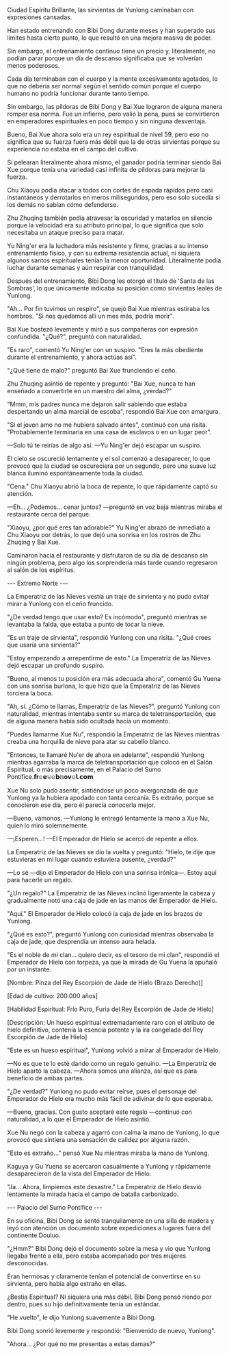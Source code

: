 
Ciudad Espíritu Brillante, las sirvientas de Yunlong caminaban con expresiones cansadas.

Han estado entrenando con Bibi Dong durante meses y han superado sus límites hasta cierto punto, lo que resultó en una mejora masiva de poder.

Sin embargo, el entrenamiento continuo tiene un precio y, literalmente, no podían parar porque un día de descanso significaba que se volverían menos poderosos.

Cada día terminaban con el cuerpo y la mente excesivamente agotados, lo que no debería ser normal según el sentido común porque el cuerpo humano no podría funcionar durante tanto tiempo.

Sin embargo, las píldoras de Bibi Dong y Bai Xue lograron de alguna manera romper esa norma. Fue un infierno, pero valió la pena, pues se convirtieron en emperadores espirituales en poco tiempo y sin ninguna desventaja.

Bueno, Bai Xue ahora solo era un rey espiritual de nivel 59, pero eso no significa que su fuerza fuera más débil que la de otras sirvientas porque su experiencia no estaba en el campo del cultivo.

Si pelearan literalmente ahora mismo, el ganador podría terminar siendo Bai Xue porque tenía una variedad casi infinita de píldoras para mejorar la fuerza.

Chu Xiaoyu podía atacar a todos con cortes de espada rápidos pero casi instantáneos y derrotarlos en meros milisegundos, pero eso solo sucedía si los demás no sabían cómo defenderse.

Zhu Zhuqing también podía atravesar la oscuridad y matarlos en silencio porque la velocidad era su atributo principal, lo que significa que solo necesitaba un ataque preciso para matar.

Yu Ning'er era la luchadora más resistente y firme, gracias a su intenso entrenamiento físico, y con su extrema resistencia actual, ni siquiera algunos santos espirituales tenían la menor oportunidad. Literalmente podía luchar durante semanas y aún respirar con tranquilidad.

Después del entrenamiento, Bibi Dong les otorgó el título de 'Santa de las Sombras', lo que únicamente indicaba su posición como sirvientas leales de Yunlong.

"Ah... Por fin tuvimos un respiro", se quejó Bai Xue mientras estiraba los hombros. "Si nos quedamos allí un mes más, podría morir".

Bai Xue bostezó levemente y miró a sus compañeras con expresión confundida. "¿Qué?", ​​preguntó con naturalidad.

"Es raro", comentó Yu Ning'er con un suspiro. "Eres la más obediente durante el entrenamiento, y ahora actúas así".

"¿Qué tiene de malo?" preguntó Bai Xue frunciendo el ceño.

Zhu Zhuqing asintió de repente y preguntó: "Bai Xue, nunca te han enseñado a convertirte en un maestro del alma, ¿verdad?"

"Mmm, mis padres nunca me dejaron salir sabiendo que estaba despertando un alma marcial de escoba", respondió Bai Xue con amargura.

"Si el joven amo no me hubiera salvado antes", continuó con una risita. "Probablemente terminaría en una casa de esclavos o en un lugar peor".

—Solo tú te reirías de algo así. —Yu Ning'er dejó escapar un suspiro.

El cielo se oscureció lentamente y el sol comenzó a desaparecer, lo que provocó que la ciudad se oscureciera por un segundo, pero una suave luz blanca iluminó espontáneamente toda la ciudad.

"Cena." Chu Xiaoyu abrió la boca de repente, lo que rápidamente captó su atención.

—Eh... ¿Podemos... cenar juntos? —preguntó en voz baja mientras miraba el restaurante cerca del parque.

"Xiaoyu, ¿por qué eres tan adorable?" Yu Ning'er abrazó de inmediato a Chu Xiaoyu por detrás, lo que dejó una sonrisa en los rostros de Zhu Zhuqing y Bai Xue.

Caminaron hacia el restaurante y disfrutaron de su día de descanso sin ningún problema, pero algo los sorprendería más tarde cuando regresaron al salón de los espíritus.

--- Extremo Norte ---

La Emperatriz de las Nieves vestía un traje de sirvienta y no pudo evitar mirar a Yunlong con el ceño fruncido.

"¿De verdad tengo que usar esto? Es incómodo", preguntó mientras se levantaba la falda, que estaba a punto de tocar la nieve.

"Es un traje de sirvienta", respondió Yunlong con una risita. "¿Qué crees que usaría una sirvienta?"

"Estoy empezando a arrepentirme de esto." La Emperatriz de las Nieves dejó escapar un profundo suspiro.

"Bueno, al menos tu posición era más adecuada ahora", comentó Gu Yuena con una sonrisa burlona, ​​lo que hizo que la Emperatriz de las Nieves torciera la boca.

"Ah, sí. ¿Cómo te llamas, Emperatriz de las Nieves?", preguntó Yunlong con naturalidad, mientras intentaba sentir su marca de teletransportación, que de alguna manera había sido ocultada hacía un momento.

"Puedes llamarme Xue Nu", respondió la Emperatriz de las Nieves mientras creaba una horquilla de nieve para atar su cabello blanco.

"Entonces, te llamaré Nu'er de ahora en adelante", respondió Yunlong mientras agarraba la marca de teletransportación que colocó en el Salón Espiritual, o más precisamente, en el Palacio del Sumo Pontífice.𝗳𝐫𝚎𝗲𝚠𝚎𝗯𝕟𝐨𝘃𝚎𝗹.𝗰𝗼𝗺

Xue Nu solo pudo asentir, sintiéndose un poco avergonzada de que Yunlong ya la hubiera apodado con tanta cercanía. Es extraño, porque se conocieron ese día, pero él parecía conocerla mejor.

—Bueno, vámonos. —Yunlong le entregó lentamente la mano a Xue Nu, quien lo miró solemnemente.

—¡Esperen...! —El Emperador de Hielo se acercó de repente a ellos.

La Emperatriz de las Nieves se dio la vuelta y preguntó: "Hielo, te dije que estuvieras en mi lugar cuando estuviera ausente, ¿verdad?"

—Lo sé —dijo el Emperador de Hielo con una sonrisa irónica—. Estoy aquí para hacerle un regalo.

"¿Un regalo?" La Emperatriz de las Nieves inclinó ligeramente la cabeza y gradualmente notó una caja de jade en las manos del Emperador de Hielo.

"Aquí." El Emperador de Hielo colocó la caja de jade en los brazos de Yunlong.

"¿Qué es esto?", preguntó Yunlong con curiosidad mientras observaba la caja de jade, que desprendía un intenso aura helada.

"Es el noble de mi clan... quiero decir, es el tesoro de mi clan", respondió el Emperador de Hielo con torpeza, ya que la mirada de Gu Yuena la apuñaló por un instante.

[Nombre: Pinza del Rey Escorpión de Jade de Hielo (Brazo Derecho)]

[Edad de cultivo: 200.000 años]

[Habilidad Espiritual: Frío Puro, Furia del Rey Escorpión de Jade de Hielo]

[Descripción: Un hueso espiritual extremadamente raro con el atributo de hielo definitivo, contenía la esencia potente y la ira congelada del Rey Escorpión de Jade de Hielo]

"Este es un hueso espiritual", Yunlong volvió a mirar al Emperador de Hielo.

—No es que te lo esté dando como un regalo genuino. —La Emperatriz de Hielo apartó la cabeza. —Ahora somos una alianza, así que es para beneficio de ambas partes.

"¿De verdad?" Yunlong no pudo evitar reírse, pues el personaje del Emperador de Hielo era mucho más fácil de adivinar de lo que esperaba.

—Bueno, gracias. Con gusto aceptaré este regalo —continuó con naturalidad, a lo que el Emperador de Hielo asintió.

Xue Nu negó con la cabeza y agarró con calma la mano de Yunlong, lo que provocó que sintiera una sensación de calidez por alguna razón.

"Esto es extraño..." pensó Xue Nu mientras miraba la mano de Yunlong.

Kaguya y Gu Yuena se acercaron casualmente a Yunlong y rápidamente desaparecieron de la vista del Emperador de Hielo.

"Ja... Ahora, limpiemos este desastre." La Emperatriz de Hielo desvió lentamente la mirada hacia el campo de batalla carbonizado.

--- Palacio del Sumo Pontífice ---

En su oficina, Bibi Dong se sentó tranquilamente en una silla de madera y leyó con atención un documento sobre expediciones a lugares fuera del continente Douluo.

"¿Hmm?" Bibi Dong dejó el documento sobre la mesa y vio que Yunlong llegaba frente a ella, pero estaba acompañado por tres mujeres desconocidas.

Eran hermosas y claramente tenían el potencial de convertirse en su sirvienta, pero había algo extraño en ellas.

¿Bestia Espiritual? Ni siquiera una más débil. Bibi Dong pensó riendo por dentro, pues su hijo definitivamente tenía un estándar.

"He vuelto", le dijo Yunlong suavemente a Bibi Dong.

Bibi Dong sonrió levemente y respondió: "Bienvenido de nuevo, Yunlong".

"Ahora... ¿Por qué no me presentas a estas damas?"